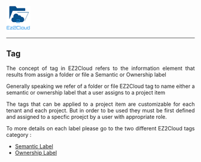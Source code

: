 ![Logo EZ2Cloud](../../images/ez2cloud2.png)
<hr>

## Tag
<div style='text-align: justify;'>
<p>The concept of tag in EZ2Cloud refers to the information element that results from assign a folder or file a Semantic or Ownership label</p>

<p>Generally speaking we refer of a folder or file EZ2Cloud tag to name either a semantic or ownership label that a user assigns to a project item</p>

<p>The tags that can be applied to a project item are customizable for each tenant and each project. But in order to be used they must be first defined and assigned to a specfic proejct by a user with appropriate role.</p>
To more details on each label please go to the two different EZ2Cloud tags category : 
</div>


+ [Semantic Label](./label.md)
+ [Ownership Label](./owner.md)  


